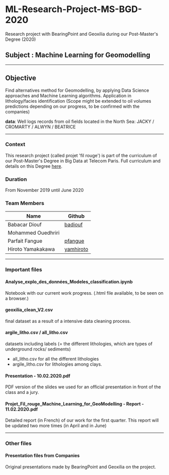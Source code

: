 # ML-Research-Project-MS-BGD-2020
Research project with BearingPoint and Geoxilia during our Post-Master's Degree (2020)


## Subject : Machine Learning for Geomodelling 

- - - -
## Objective
Find alternatives method for Geomodelling, by applying Data Science approaches and Machine Learning algorithms. Application in lithology/facies identification (Scope might be extended to oil volumes predictions depending on our progress, to be confirmed with the companies)


**data**: Well logs records from oil fields located in the North Sea: JACKY / CROMARTY / ALWYN / BEATRICE

- - - -
### Context
This research project (called projet 'fil rouge') is part of the curriculum of our Post-Master's Degree in Big Data at Telecom Paris.
Full curriculum and details on this Degree [here](
https://www.telecom-paris.fr/en/post-masters-degree/all-post-masters-degree/post-masters-degree-in-big-data "here").

### Duration
From November 2019 until June 2020

### Team Members
Name  | Github
------------- | -------------
Babacar Diouf | [badiouf](http://github.com/badiouf "badiouf") 
Mohammed Ouedhriri |
Parfait Fangue  | [pfangue](http://github.com/pfangue "pfangue") 
Hiroto Yamakakawa | [yamhiroto](http://github.com/yamhiroto "yamhiroto")


- - - -
### Important files

#### Analyse_explo_des_données_Modeles_classification.ipynb
Notebook with our current work progress.
(.html file available, to be seen on a browser.)

#### geoxilia_clean_V2.csv
final dataset as a result of a intensive data cleaning process.

#### argile_litho.csv / all_litho.csv
datasets including labels (= the different lithologies, which are types of underground rocks/ sediments) 
- all_litho.csv for all the different lithologies 
- argile_litho.csv for lithologies among clays.

#### Presentation - 10.02.2020.pdf
PDF version of the slides we used for an official presentation in front of the class and a jury.

#### Projet_Fil_rouge_Machine_Learning_for_GeoModelling - Report - 11.02.2020.pdf
Detailed report (in French) of our work for the first quarter. This report will be updated two more times (in April and in June)



- - - -
### Other files

#### Presentation files from Companies
Original presentations made by BearingPoint and Geoxilia on the project.

